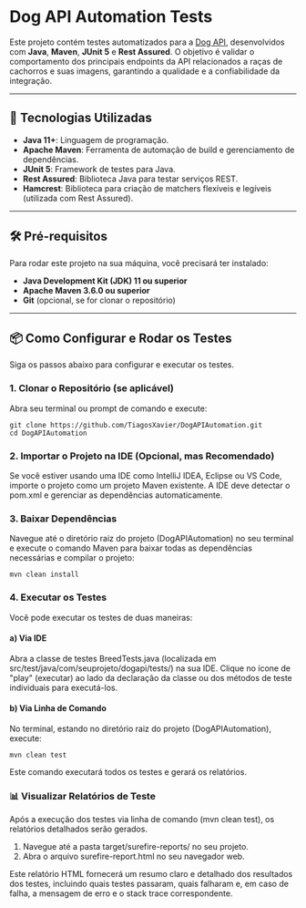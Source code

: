 # Dog API Automation Tests

Este projeto contém testes automatizados para a [Dog API](https://dog.ceo/dog-api/), desenvolvidos com **Java**, **Maven**, **JUnit 5** e **Rest Assured**. O objetivo é validar o comportamento dos principais endpoints da API relacionados a raças de cachorros e suas imagens, garantindo a qualidade e a confiabilidade da integração.

----------

## 🚀 Tecnologias Utilizadas

-   **Java 11+**: Linguagem de programação.
-   **Apache Maven**: Ferramenta de automação de build e gerenciamento de dependências.
-   **JUnit 5**: Framework de testes para Java.
-   **Rest Assured**: Biblioteca Java para testar serviços REST.
-   **Hamcrest**: Biblioteca para criação de matchers flexíveis e legíveis (utilizada com Rest Assured).

----------

## 🛠️ Pré-requisitos

Para rodar este projeto na sua máquina, você precisará ter instalado:

-   **Java Development Kit (JDK) 11 ou superior**
-   **Apache Maven 3.6.0 ou superior**
-   **Git** (opcional, se for clonar o repositório)

----------

## 📦 Como Configurar e Rodar os Testes

Siga os passos abaixo para configurar e executar os testes.

### 1. Clonar o Repositório (se aplicável)

Abra seu terminal ou prompt de comando e execute:

```
git clone https://github.com/TiagosXavier/DogAPIAutomation.git
cd DogAPIAutomation

```

### 2. Importar o Projeto na IDE (Opcional, mas Recomendado)

Se você estiver usando uma IDE como IntelliJ IDEA, Eclipse ou VS Code, importe o projeto como um projeto Maven existente. A IDE deve detectar o pom.xml e gerenciar as dependências automaticamente.

### 3. Baixar Dependências

Navegue até o diretório raiz do projeto (DogAPIAutomation) no seu terminal e execute o comando Maven para baixar todas as dependências necessárias e compilar o projeto:

```
mvn clean install

```

### 4. Executar os Testes

Você pode executar os testes de duas maneiras:

#### a) Via IDE

Abra a classe de testes BreedTests.java (localizada em src/test/java/com/seuprojeto/dogapi/tests/) na sua IDE. Clique no ícone de "play" (executar) ao lado da declaração da classe ou dos métodos de teste individuais para executá-los.

#### b) Via Linha de Comando

No terminal, estando no diretório raiz do projeto (DogAPIAutomation), execute:

```
mvn clean test

```

Este comando executará todos os testes e gerará os relatórios.

### 📊 Visualizar Relatórios de Teste

Após a execução dos testes via linha de comando (mvn clean test), os relatórios detalhados serão gerados.

1.  Navegue até a pasta target/surefire-reports/ no seu projeto.
2.  Abra o arquivo surefire-report.html no seu navegador web.

Este relatório HTML fornecerá um resumo claro e detalhado dos resultados dos testes, incluindo quais testes passaram, quais falharam e, em caso de falha, a mensagem de erro e o stack trace correspondente.
